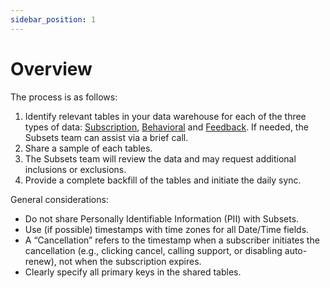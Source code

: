 ```yaml
---
sidebar_position: 1
---
```


# Overview

The process is as follows:

1. Identify relevant tables in your data warehouse for each of the three types of data: [Subscription](Subscription/), [Behavioral](Behavioral/) and [Feedback](Feedback/). If needed, the Subsets team can assist via a brief call.
2. Share a sample of each tables.
3. The Subsets team will review the data and may request additional inclusions or exclusions.
4. Provide a complete backfill of the tables and initiate the daily sync.

General considerations:

- Do not share Personally Identifiable Information (PII) with Subsets.
- Use (if possible) timestamps with time zones for all Date/Time fields.
- A “Cancellation” refers to the timestamp when a subscriber initiates the cancellation (e.g., clicking cancel, calling support, or disabling auto-renew), not when the subscription expires.
- Clearly specify all primary keys in the shared tables.

